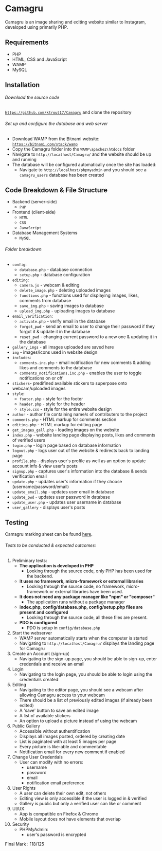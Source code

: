 # Camagru
Camagru is an image sharing and editing website similar to Instagram, developed using primarily PHP.

## Requirements
- PHP
- HTML, CSS and JavaScript
- WAMP
- MySQL

## Installation
###### Download the source code
[```https://github.com/ktrout17/Camagru```](https://github.com/ktrout17/Camagru) and clone the repository
###### Set up and configure the database and web server
- Download WAMP from the Bitnami website: [```https://bitnami.com/stack/wamp```](https://bitnami.com/stack/wamp)
- Copy the Camagru folder into the ```WAMP\apache2\htdocs``` folder
- Navigate to ```http://localhost/Camagru/``` and the website should be up and running
- The database will be configured automatically once the site has loaded:
    - Navigate to ```http://localhost/phpmyadmin``` and you should see a ```camagru_users``` database has been created

## Code Breakdown & File Structure
- Backend (server-side)
    - ```PHP```
- Frontend (client-side)
    - ```HTML```
    - ```CSS```
    - ```JavaScript```
- Database Management Systems
    - ```MySQL```

###### Folder breakdown
- ```config```:
    - ```database.php``` - database connection
    - ```setup.php``` - database configuration
- ```editing```:
    - ```camera.js``` - webcam & editing
    - ```delete_image.php``` - deleting uploaded images
    - ```functions.php``` - functions used for displaying images, likes, comments from database
    - ```save_img.php``` - saving images to database
    - ```upload_img.php``` - uploading images to database
- ```email_verification```:
    - ```activate.php``` - verify email in the database
    - ```forgot_pwd``` - send an email to user to change their password if they forgot it & update it in the database
    - ```reset_pwd``` - changing current password to a new one & updating it in the database
- ```gallery_imgs``` - all images uploaded are saved here
- ```img``` - images/icons used in website design
- ```includes```:
    - ```comments.inc.php``` - email notification for new comments & adding likes and comments to the database
    - ```comments_notifications.inc.php``` - enables the user to toggle notifications on or off
- ```stickers```- predifined available stickers to superpose onto webcam/uploaded images
- ```style```:
    - ```footer.php``` - style for the footer
    - ```header.php``` - style for the header
    - ```style.css``` - style for the entire website design
- ```author``` - author file containing name/s of contributers to the project
- ```comments.php``` - HTML markup for comments section
- ```editing.php``` - HTML markup for editing page
- ```get_images_gall.php``` - loading images on the website
- ```index.php``` - website landing page displaying posts, likes and comments of verified users
- ```login.php``` - login page based on database information
- ```logout.php``` - logs user out of the website & redirects back to landing page
- ```profile.php``` - displays user's profile as well as an option to update account info & view user's posts
- ```signup.php``` - captures user's information into the database & sends verification email
- ```update.php``` - updates user's information if they choose (username/password/email)
- ```update_email.php``` - updates user email in database
- ```update_pwd``` - updates user password in database
- ```update_user.php``` - updates user username in database
- ```user_gallery``` - displays user's posts

## Testing
Camagru marking sheet can be found [here](https://github.com/wethinkcode-students/web/blob/master/1%20-%20camagru/camagru.markingsheet.pdf).
###### Tests to be conducted & expected outcomes:
1. Preliminary tests:
    - **The application is developed in PHP**
        - Looking through the source code, only PHP has been used for the backend.
    - **It uses no framework, micro-framework or external libraries**
        - Looking through the source code, no framework, micro-framework or external libraries have been used.
    - **It does not need any package manager like "npm" or "composer"**
        - The application runs without a package manager
    - **index.php, config/database.php, config/setup.php files are present and configured**
        - Looking through the source code, all these files are present.
    - **PDO is configured**
        - PDO is setup in ```config/database.php```
2. Start the webserver 
    - WAMP server automatically starts when the computer is started
    - Navigating to ```http://localhost/Camagru/``` displays the landing page for Camagru
3. Create an Account (sign-up)
    - Navigating to the sign-up page, you should be able to sign-up, enter credentials and receive an email
4. Login
    - Navigating to the login page, you should be able to login using the credentials created
5. Editing
    - Navigating to the editor page, you should see a webcam after allowing Camagru access to your webcam
    - There should be a list of previously edited images (if already been edited)
    - A 'save' button to save an edited image
    - A list of available stickers
    - An option to upload a picture instead of using the webcam
6. Public Gallery
    - Accessible without authentification
    - Displays all images posted, ordered by creating date
    - List is paginated with at least 5 images per page
    - Every picture is like-able and commentable
    - Notification email for every new comment if enabled
7. Change User Credentials
    - User can modify with no errors:
        - username
        - password
        - email
        - notification email preference
8. User Rights
    - A user can delete their own edit, not others
    - Editing view is only accessible if the user is logged in & verified
    - Gallery is public but only a verified user can like or comment
9. UI/UX
    - App is compatible on Firefox & Chrome
    - Mobile layout does not have elements that overlap
10. Security
    - PHPMyAdmin:
        - user's password is encrypted


Final Mark : 118/125
